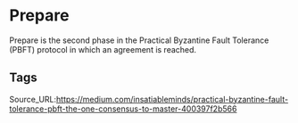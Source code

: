 # Prepare
Prepare is the second phase in the Practical Byzantine Fault Tolerance (PBFT) protocol in which an agreement is reached.
## Tags
Source_URL:https://medium.com/insatiableminds/practical-byzantine-fault-tolerance-pbft-the-one-consensus-to-master-400397f2b566
